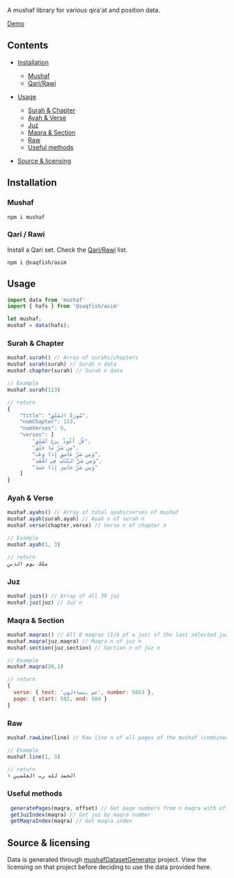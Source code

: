 A mushaf library for various qira'at and position data.

[Demo](https://saqfish.github.io/mushaf/)

## Contents

- [Installation](#installation)
  - [Mushaf](#mushaf)
  - [Qari/Rawi](#qari--rawi)
- [Usage](#usage)
	 - [Surah & Chapter ](#surah--chapter)
	 -  [Ayah & Verse](#ayah--verse)
	 - [Juz](#juz)
	 - [Maqra & Section](#maqra--section)
	 - [Raw](#raw)
	 - [Useful methods](#useful-methods)

- [Source & licensing](#raw)



## Installation

### Mushaf

```shell 
npm i mushaf
```

### Qari / Rawi

Install a Qari set. Check the [Qari/Rawi](https://github.com/saqfish/mushafs) list. <br/>

```shell 
npm i @saqfish/asim
```

## Usage

```js
import data from 'mushaf'
import { hafs } from '@saqfish/asim'

let mushaf;
mushaf = data(hafs);

```

###  Surah & Chapter

```js
mushaf.surah() // Array of surahs/chapters
mushaf.surah(surah) // Surah n data
mushaf.chapter(surah) // Surah n data
```

```js
// Example
mushaf.surah(113)

// return
{
	"title": "سُورَةُ الفَلَقِ",
	"numChapter": 113,
	"numVerses": 5,
	"verses": [
		"قُلۡ أَعُوذُ بِرَبِّ ٱلۡفَلَقِ",
		"مِن شَرِّ مَا خَلَقَ",
		"وَمِن شَرِّ غَاسِقٍ إِذَا وَقَبَ",
		"وَمِن شَرِّ ٱلنَّفَّٰثَٰتِ فِي ٱلۡعُقَدِ",
		"وَمِن شَرِّ حَاسِدٍ إِذَا حَسَدَ"
	]
}
```

###  Ayah & Verse
```js
mushaf.ayahs() // Array of total ayahs/verses of mushaf
mushaf.ayah(surah,ayah) // Ayah n of surah n
mushaf.verse(chapter,verse) // Verse n of chapter n
```
```js
// Example
mushaf.ayah(1, 3)

// return
ملك يوم الدينِ
```

###  Juz
```js
mushaf.juzs() // Array of all 30 juz
mushaf.juz(juz) // Juz n
```

###  Maqra & Section
```js
mushaf.maqras() // All 8 maqras (1/8 of a juz) of the last selected juz (or 1 by default)
mushaf.maqra(juz,maqra) // Maqra n of juz n
mushaf.section(juz,section) // Section n of juz n
```
```js
// Example
mushaf.maqra(30,1)

// return
{
  verse: { text: 'عم يتساءلون', number: 5653 },
  page: { start: 582, end: 584 }
}
```

###  Raw
```js
mushaf.rawLine(line) // Raw line n of all pages of the mushaf (combined)
```

```js
// Example 
mushaf.line(1, 3)

// return
الحمد لله رب العلمين ١
```

### Useful methods

```js
 generatePages(maqra, offset) // Get page numbers from n maqra with offset
 getJuzIndex(maqra) // Get juz by maqra number
 getMaqraIndex(maqra) // Get maqra index
 ```


## Source & licensing
Data is generated through [mushafDatasetGenerator](https://github.com/saqfish/mushafDatasetGenerator) project.
View the licensing on that project before deciding to use the data provided here.
